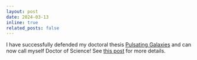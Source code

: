 ```yaml
---
layout: post
date: 2024-03-13
inline: true
related_posts: false
---
```


I have successfully defended my doctoral thesis <a href="https://doi.org/10.15495/EPub_UBT_00007639">Pulsating Galaxies</a> and can now call myself Doctor of Science! See <a href="https://www.linkedin.com/posts/straub-christopher_doctor-of-science-after-successfully-activity-7184173288967819264-AU_Z?utm_source=share&utm_medium=member_desktop">this post</a> for more details.
